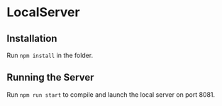 # LocalServer
## Installation
Run `npm install` in the folder.

## Running the Server
Run `npm run start` to compile and launch the local server on port 8081.